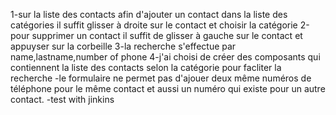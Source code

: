 1-sur la liste des contacts afin d'ajouter un contact dans la liste des catégories
il suffit glisser à droite sur le contact et choisir la catégorie
2-pour supprimer un contact il suffit de glisser à gauche sur le contact et appuyser sur la corbeille
3-la recherche s'effectue par name,lastname,number of phone
4-j'ai choisi de créer des composants qui contiennent la liste des contacts selon la catégorie pour facliter la recherche
-le formulaire ne permet pas d'ajouer deux même numéros de téléphone pour le même contact et aussi un numéro qui existe pour un autre contact.
-test with jinkins
